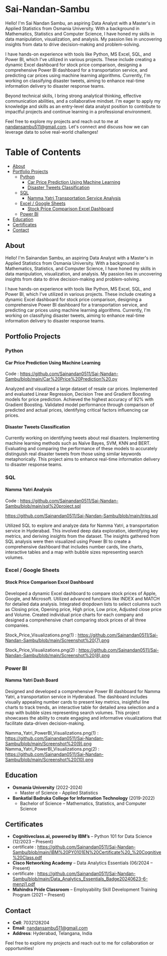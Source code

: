 # Sai-Nandan-Sambu
Hello! I'm Sai Nandan Sambu, an aspiring Data Analyst with a Master's in Applied Statistics from Osmania University. With a background in Mathematics, Statistics and Computer Science, I have honed my skills in data manipulation, visualization, and analysis. My passion lies in uncovering insights from data to drive decision-making and problem-solving.

I have hands-on experience with tools like Python, MS Excel, SQL, and Power BI, which I've utilized in various projects. These include creating a dynamic Excel dashboard for stock price comparison, designing a comprehensive Power BI dashboard for a transportation service, and predicting car prices using machine learning algorithms. Currently, I'm working on classifying disaster tweets, aiming to enhance real-time information delivery to disaster response teams.

Beyond technical skills, I bring strong analytical thinking, effective communication abilities, and a collaborative mindset. I'm eager to apply my knowledge and skills as an entry-level data analyst position to contribute to impactful projects and continue learning in a professional environment.

Feel free to explore my projects and reach out to me at nandansambu511@gmail.com. Let's connect and discuss how we can leverage data to solve real-world challenges!

# Table of Contents

- [About](#about)
- [Portfolio Projects](#portfolio-projects)
  - [Python](#python)
    - [Car Price Prediction Using Machine Learning](#car-price-prediction-using-machine-learning)
    - [Disaster Tweets Classification](#disaster-tweets-classification)
  - [SQL](#sql)
    - [Namma Yatri Transportation Service Analysis](#namma-yatri-transportation-service-analysis)
  - [Excel / Google Sheets](#excel--google-sheets)
    - [Stock Price Comparison Excel Dashboard](#stock-price-comparison-excel-dashboard)
  - [Power BI](#power-bi)
- [Education](#education)
- [Certificates](#certificates)
- [Contact](#contact)

## About
Hello! I'm Sainandan Sambu, an aspiring Data Analyst with a Master's in Applied Statistics from Osmania University. With a background in Mathematics, Statistics, and Computer Science, I have honed my skills in data manipulation, visualization, and analysis. My passion lies in uncovering insights from data to drive decision-making and problem-solving.

I have hands-on experience with tools like Python, MS Excel, SQL, and Power BI, which I've utilized in various projects. These include creating a dynamic Excel dashboard for stock price comparison, designing a comprehensive Power BI dashboard for a transportation service, and predicting car prices using machine learning algorithms. Currently, I'm working on classifying disaster tweets, aiming to enhance real-time information delivery to disaster response teams.

## Portfolio Projects

### Python

#### Car Price Prediction Using Machine Learning
Code : https://github.com/Sainandan0511/Sai-Nandan-Sambu/blob/main/Car%20Price%20Prediction%20.py

Analyzed and visualized a large dataset of resale car prices. Implemented and evaluated Linear Regression, Decision Tree and Gradient Boosting models for price prediction. Achieved the highest accuracy of 92% with Gradient Boosting. Validated model performance through comparison of predicted and actual prices, identifying critical factors influencing car prices.

#### Disaster Tweets Classification
Currently working on identifying tweets about real disasters. Implementing machine learning methods such as Naïve Bayes, SVM, KNN and BERT. Evaluating and comparing the performance of these models to accurately distinguish real disaster tweets from those using similar keywords metaphorically. This project aims to enhance real-time information delivery to disaster response teams.

### SQL
#### Namma Yatri Analysis
Code : https://github.com/Sainandan0511/Sai-Nandan-Sambu/blob/main/sql%20project.sql 

https://github.com/Sainandan0511/Sai-Nandan-Sambu/blob/main/trips.sql

Utilized SQL to explore and analyze data for Namma Yatri, a transportation service in Hyderabad. This involved deep data exploration, identifying key metrics, and deriving insights from the dataset. The insights gathered from SQL analysis were then visualized using Power BI to create a comprehensive dashboard that includes number cards, line charts, interactive tables and a map with bubble sizes representing search volumes.

### Excel / Google Sheets
#### Stock Price Comparison Excel Dashboard
Developed a dynamic Excel dashboard to compare stock prices of Apple, Google, and Microsoft. Utilized advanced functions like INDEX and MATCH for detailed data analysis. Integrated dropdown lists to select columns such as Closing price, Opening price, High price, Low price, Adjusted close price and Volume. Created individual price charts for each company and designed a comprehensive chart comparing stock prices of all three companies.

 Stock_Price_Visualizations.png(1) : https://github.com/Sainandan0511/Sai-Nandan-Sambu/blob/main/Screenshot%20(7).png

 Stock_Price_Visualizations.png(2) : https://github.com/Sainandan0511/Sai-Nandan-Sambu/blob/main/Screenshot%20(8).png


### Power BI

#### Namma Yatri Dash Board 
Designed and developed a comprehensive Power BI dashboard for Namma Yatri, a transportation service in Hyderabad. The dashboard includes visually appealing number cards to present key metrics, insightful line charts to track trends, an interactive table for detailed area selection and a map with bubble sizes representing search volumes. This project showcases the ability to create engaging and informative visualizations that facilitate data-driven decision-making. 

 Namma_Yatri_PowerBI_Visualizations.png(1) : https://github.com/Sainandan0511/Sai-Nandan-Sambu/blob/main/Screenshot%20(9).png
 Namma_Yatri_PowerBI_Visualizations.png(2) : https://github.com/Sainandan0511/Sai-Nandan-Sambu/blob/main/Screenshot%20(10).png


## Education
- **Osmania University** (2022-2024)
  - Master of Science - Applied Statistics
- **Bankatlal Badruka College for Information Technology** (2019-2022)
  - Bachelor of Science – Mathematics, Statistics, and Computer Science

## Certificates
- **Cognitiveclass.ai, powered by IBM’s** – Python 101 for Data Science (12/2023 – Present)
- certificate : https://github.com/Sainandan0511/Sai-Nandan-Sambu/blob/main/IBM%20PY0101EN%20Certificate%20_%20Cognitive%20Class.pdf
- **Cisco Networking Academy** – Data Analytics Essentials (06/2024 – Present)
- certificate : https://github.com/Sainandan0511/Sai-Nandan-Sambu/blob/main/Data_Analytics_Essentials_Badge20240623-6-menzj1.pdf
- **Mahindra Pride Classroom** – Employability Skill Development Training Program (2021 – Present)

## Contact
- **Cell**: 7032128204
- **Email**: nandansambu511@gmail.com
- **Address**: Hyderabad, Telangana, India

Feel free to explore my projects and reach out to me for collaboration or opportunities!
